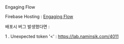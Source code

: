 Engaging Flow

Firebase Hosting : [Engaging Flow](https://engaging-flow.web.app/)

배포시 버그 발생했다면 : 

1 . Unexpected token '<' : https://lab.naminsik.com/4011